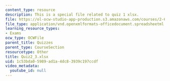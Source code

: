 ```yaml
---
content_type: resource
description: This is a special file related to quiz 1 xlsx.
file: https://ol-ocw-studio-app-production.s3.amazonaws.com/courses/2-627-fundamentals-of-photovoltaics-fall-2013/1c53bda05989ad1a4dc83939c197ccdf_Quiz2_3.xlsx
file_type: application/vnd.openxmlformats-officedocument.spreadsheetml.sheet
learning_resource_types:
- Exams
ocw_type: OCWFile
parent_title: Quizzes
parent_type: CourseSection
resourcetype: Other
title: Quiz2_3.xlsx
uid: 1c53bda0-5989-ad1a-4dc8-3939c197ccdf
video_metadata:
  youtube_id: null
---
```

